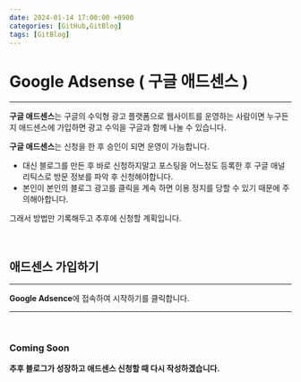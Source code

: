 ```yaml
---
date: 2024-01-14 17:00:00 +0900
categories: [GitHub,GitBlog]
tags: [GitBlog]
---
```


# Google Adsense ( 구글 애드센스 )
---

**구글 애드센스**는 구글의 수익형 광고 플랫폼으로 웹사이트를 운영하는 사람이면 누구든지 애드센스에 가입하면 광고 수익을 구글과 함께 나눌 수 있습니다.  

**구글 애드센스**는 신청을 한 후 승인이 되면 운영이 가능합니다. 
* 대신 블로그를 만든 후 바로 신청하지말고 포스팅을 어느정도 등록한 후 구글 애널리틱스로 방문 정보를 파악 후 신청해야합니다. 
* 본인이 본인의 블로그 광고를 클릭을 계속 하면 이용 정지를 당할 수 있기 때문에 주의해아합니다.

그래서 방법만 기록해두고 추후에 신청할 계획입니다.

<br/>

## 애드센스 가입하기
---

**Google Adsence**에 접속하여 시작하기를 클릭합니다. 

---

<br/>

### Coming Soon 
**추후 블로그가 성장하고 애드센스 신청할 때 다시 작성하겠습니다.**